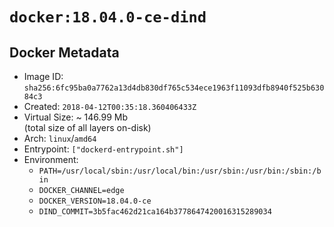 # `docker:18.04.0-ce-dind`

## Docker Metadata

- Image ID: `sha256:6fc95ba0a7762a13d4db830df765c534ece1963f11093dfb8940f525b63084c3`
- Created: `2018-04-12T00:35:18.360406433Z`
- Virtual Size: ~ 146.99 Mb  
  (total size of all layers on-disk)
- Arch: `linux`/`amd64`
- Entrypoint: `["dockerd-entrypoint.sh"]`
- Environment:
  - `PATH=/usr/local/sbin:/usr/local/bin:/usr/sbin:/usr/bin:/sbin:/bin`
  - `DOCKER_CHANNEL=edge`
  - `DOCKER_VERSION=18.04.0-ce`
  - `DIND_COMMIT=3b5fac462d21ca164b3778647420016315289034`
